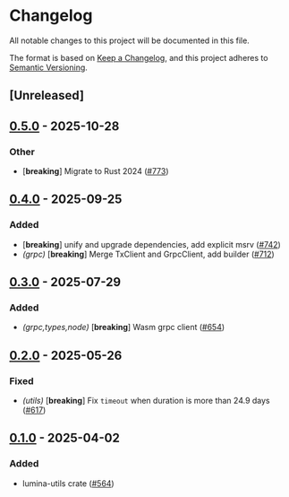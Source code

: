# Changelog

All notable changes to this project will be documented in this file.

The format is based on [Keep a Changelog](https://keepachangelog.com/en/1.0.0/),
and this project adheres to [Semantic Versioning](https://semver.org/spec/v2.0.0.html).

## [Unreleased]

## [0.5.0](https://github.com/eigerco/lumina/compare/lumina-utils-v0.4.0...lumina-utils-v0.5.0) - 2025-10-28

### Other

- [**breaking**] Migrate to Rust 2024 ([#773](https://github.com/eigerco/lumina/pull/773))

## [0.4.0](https://github.com/eigerco/lumina/compare/lumina-utils-v0.3.0...lumina-utils-v0.4.0) - 2025-09-25

### Added

- [**breaking**] unify and upgrade dependencies, add explicit msrv ([#742](https://github.com/eigerco/lumina/pull/742))
- *(grpc)* [**breaking**] Merge TxClient and GrpcClient, add builder ([#712](https://github.com/eigerco/lumina/pull/712))

## [0.3.0](https://github.com/eigerco/lumina/compare/lumina-utils-v0.2.0...lumina-utils-v0.3.0) - 2025-07-29

### Added

- *(grpc,types,node)* [**breaking**] Wasm grpc client ([#654](https://github.com/eigerco/lumina/pull/654))

## [0.2.0](https://github.com/eigerco/lumina/compare/lumina-utils-v0.1.0...lumina-utils-v0.2.0) - 2025-05-26

### Fixed

- *(utils)* [**breaking**] Fix `timeout` when duration is more than 24.9 days ([#617](https://github.com/eigerco/lumina/pull/617))

## [0.1.0](https://github.com/eigerco/lumina/releases/tag/lumina-utils-v0.1.0) - 2025-04-02

### Added

- lumina-utils crate ([#564](https://github.com/eigerco/lumina/pull/564))
